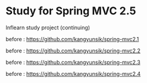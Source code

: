 # Study for Spring MVC 2.5

Inflearn study project (continuing)

before : https://github.com/kangyunsik/spring-mvc2.1

before : https://github.com/kangyunsik/spring-mvc2.2

before : https://github.com/kangyunsik/spring-mvc2.3

before : https://github.com/kangyunsik/spring-mvc2.4